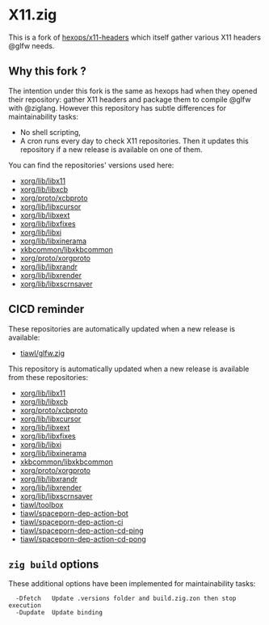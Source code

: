 # X11.zig

This is a fork of [hexops/x11-headers](https://github.com/hexops/x11-headers) which itself gather various X11 headers @glfw needs.

## Why this fork ?

The intention under this fork is the same as hexops had when they opened their repository: gather X11 headers and package them to compile @glfw with @ziglang.
However this repository has subtle differences for maintainability tasks:
* No shell scripting,
* A cron runs every day to check X11 repositories. Then it updates this repository if a new release is available on one of them.

You can find the repositories' versions used here:
* [xorg/lib/libx11](https://github.com/tiawl/X11.zig/blob/trunk/.versions/X11)
* [xorg/lib/libxcb](https://github.com/tiawl/X11.zig/blob/trunk/.versions/xcb)
* [xorg/proto/xcbproto](https://github.com/tiawl/X11.zig/blob/trunk/.versions/xcbproto)
* [xorg/lib/libxcursor](https://github.com/tiawl/X11.zig/blob/trunk/.versions/Xcursor)
* [xorg/lib/libxext](https://github.com/tiawl/X11.zig/blob/trunk/.versions/Xext)
* [xorg/lib/libxfixes](https://github.com/tiawl/X11.zig/blob/trunk/.versions/Xfixes)
* [xorg/lib/libxi](https://github.com/tiawl/X11.zig/blob/trunk/.versions/Xi)
* [xorg/lib/libxinerama](https://github.com/tiawl/X11.zig/blob/trunk/.versions/Xinerama)
* [xkbcommon/libxkbcommon](https://github.com/tiawl/X11.zig/blob/trunk/.versions/xkbcommon)
* [xorg/proto/xorgproto](https://github.com/tiawl/X11.zig/blob/trunk/.versions/xorgproto)
* [xorg/lib/libxrandr](https://github.com/tiawl/X11.zig/blob/trunk/.versions/Xrandr)
* [xorg/lib/libxrender](https://github.com/tiawl/X11.zig/blob/trunk/.versions/Xrender)
* [xorg/lib/libxscrnsaver](https://github.com/tiawl/X11.zig/blob/trunk/.versions/XScrnSaver)

## CICD reminder

These repositories are automatically updated when a new release is available:
* [tiawl/glfw.zig](https://github.com/tiawl/glfw.zig)

This repository is automatically updated when a new release is available from these repositories:
* [xorg/lib/libx11](https://gitlab.freedesktop.org/xorg/lib/libx11)
* [xorg/lib/libxcb](https://gitlab.freedesktop.org/xorg/lib/libxcb)
* [xorg/proto/xcbproto](https://gitlab.freedesktop.org/xorg/proto/xcbproto)
* [xorg/lib/libxcursor](https://gitlab.freedesktop.org/xorg/lib/libxcursor)
* [xorg/lib/libxext](https://gitlab.freedesktop.org/xorg/lib/libxext)
* [xorg/lib/libxfixes](https://gitlab.freedesktop.org/xorg/lib/libxfixes)
* [xorg/lib/libxi](https://gitlab.freedesktop.org/xorg/lib/libxi)
* [xorg/lib/libxinerama](https://gitlab.freedesktop.org/xorg/lib/libxinerama)
* [xkbcommon/libxkbcommon](https://gitlab.freedesktop.org/xkbcommon/libxkbcommon)
* [xorg/proto/xorgproto](https://gitlab.freedesktop.org/xorg/proto/xorgproto)
* [xorg/lib/libxrandr](https://gitlab.freedesktop.org/xorg/lib/libxrandr)
* [xorg/lib/libxrender](https://gitlab.freedesktop.org/xorg/lib/libxrender)
* [xorg/lib/libxscrnsaver](https://gitlab.freedesktop.org/xorg/lib/libxscrnsaver)
* [tiawl/toolbox](https://github.com/tiawl/toolbox)
* [tiawl/spaceporn-dep-action-bot](https://github.com/tiawl/spaceporn-dep-action-bot)
* [tiawl/spaceporn-dep-action-ci](https://github.com/tiawl/spaceporn-dep-action-ci)
* [tiawl/spaceporn-dep-action-cd-ping](https://github.com/tiawl/spaceporn-dep-action-cd-ping)
* [tiawl/spaceporn-dep-action-cd-pong](https://github.com/tiawl/spaceporn-dep-action-cd-pong)

## `zig build` options

These additional options have been implemented for maintainability tasks:
```
  -Dfetch   Update .versions folder and build.zig.zon then stop execution
  -Dupdate  Update binding
```
